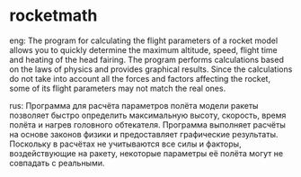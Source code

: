 # rocketmath
eng:
The program for calculating the flight parameters of a rocket model allows you to quickly determine the maximum altitude, speed, flight time and heating of the head fairing. The program performs calculations based on the laws of physics and provides graphical results. Since the calculations do not take into account all the forces and factors affecting the rocket, some of its flight parameters may not match the real ones.


rus:
Программа для расчёта параметров полёта модели ракеты позволяет быстро определить максимальную высоту, скорость, время полёта и нагрев головного обтекателя. Программа выполняет расчёты на основе законов физики и предоставляет графические результаты. Поскольку в расчётах не учитываются  все силы и факторы, воздействующие на ракету, некоторые параметры её полёта могут не совпадать с реальными.
